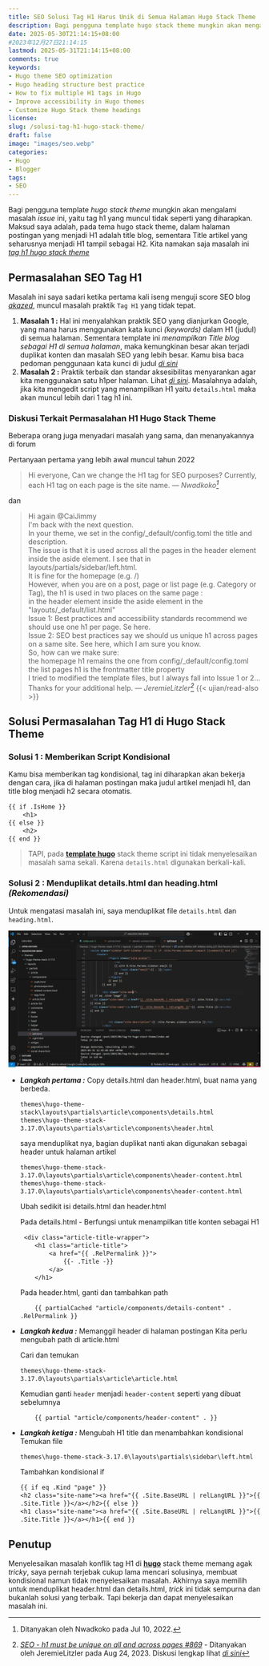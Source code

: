 ```yaml
---
title: SEO Solusi Tag H1 Harus Unik di Semua Halaman Hugo Stack Theme
description: Bagi pengguna template hugo stack theme mungkin akan mengalami masalah issue ini, yaitu tag h1 yang muncul tidak seperti yang diharapkan. Maksud saya adalah, pada tema hugo stack theme, dalam halaman postingan yang menjadi H1 adalah title blog, sementara Title artikel yang seharusnya menjadi H1 tampil sebagai H2.
date: 2025-05-30T21:14:15+08:00 
#2023年12月27日21:14:15
lastmod: 2025-05-31T21:14:15+08:00 
comments: true
keywords: 
- Hugo theme SEO optimization
- Hugo heading structure best practice
- How to fix multiple H1 tags in Hugo
- Improve accessibility in Hugo themes
- Customize Hugo Stack theme headings
license: 
slug: /solusi-tag-h1-hugo-stack-theme/
draft: false
image: "images/seo.webp"
categories:
- Hugo
- Blogger
tags:
- SEO
---
```


Bagi pengguna template *hugo stack theme* mungkin akan mengalami masalah *issue* ini, yaitu tag h1 yang muncul tidak seperti yang diharapkan. Maksud saya adalah, pada tema hugo stack theme, dalam halaman postingan yang menjadi H1 adalah title blog, sementara Title artikel yang seharusnya menjadi H1 tampil sebagai H2. Kita namakan saja masalah ini *[tag h1 hugo stack theme](/solusi-tag-h1-hugo-stack-theme/)*

## Permasalahan SEO Tag H1
Masalah ini saya sadari ketika pertama kali iseng menguji score SEO blog *[akazed](/)*, muncul masalah praktik `Tag H1` yang tidak tepat.
1. **Masalah 1 :** Hal ini menyalahkan praktik SEO yang dianjurkan Google, yang mana harus menggunakan kata kunci *(keywords)* dalam H1 (judul) di semua halaman. Sementara template ini *menampilkan Title blog sebagai H1 di semua halaman*, maka kemungkinan besar akan terjadi duplikat konten dan masalah SEO yang lebih besar. Kamu bisa baca pedoman penggunaan kata kunci di judul *[di sini](https://developers.google.com/search/docs/crawling-indexing/consolidate-duplicate-urls?hl=en&visit_id=638284882507299608-1675376168&rd=1)*
2. **Masalah 2 :**  Praktik terbaik dan standar aksesibilitas menyarankan agar kita menggunakan satu h1per halaman. Lihat *[di sini](https://developer.mozilla.org/en-US/docs/Web/HTML/Element/Heading_Elements)*. Masalahnya adalah, jika kita mengedit script yang menampilkan H1 yaitu `details.html` maka akan muncul lebih dari 1 tag h1 ini. 

### Diskusi Terkait Permasalahan H1 Hugo Stack Theme
Beberapa orang juga menyadari masalah yang sama, dan menanyakannya di forum

Pertanyaan pertama yang lebih awal muncul tahun 2022

> Hi everyone,
Can we change the H1 tag for SEO purposes? Currently, each H1 tag on each page is the site name.
— <cite>Nwadkoko[^1]</cite>

[^1]:Ditanyakan oleh Nwadkoko pada Jul 10, 2022.

dan 

> Hi again @CaiJimmy<br/>
I'm back with the next question.<br/>
In your theme, we set in the config/_default/config.toml the title and description.<br/>
The issue is that it is used across all the pages in the header element inside the aside element. I see that in layouts/partials/sidebar/left.html.<br/>
It is fine for the homepage (e.g. /)<br/>
However, when you are on a post, page or list page (e.g. Category or Tag), the h1 is used in two places on the same page :<br/>
in the header element inside the aside element
in the "layouts/_default/list.html"<br/>
Issue 1: Best practices and accessibility standards recommend we should use one h1 per page. Se here.<br/>
Issue 2: SEO best practices say we should us unique h1 across pages on a same site. See here, which I am sure you know.<br/>
So, how can we make sure:<br/>
the homepage h1 remains the one from config/_default/config.toml
the list pages h1 is the frontmatter title property<br/>
I tried to modified the template files, but I always fall into Issue 1 or 2...<br/>
Thanks for your additional help. 
— <cite>JeremieLitzler[^2]</cite>
{{< ujian/read-also >}}

[^2]: *[SEO - h1 must be unique on all and across pages #869](/solusi-tag-h1-hugo-stack-theme/)* - Ditanyakan oleh JeremieLitzler pada Aug 24, 2023. Diskusi lengkap lihat *[di sini](https://github.com/CaiJimmy/hugo-theme-stack/discussions/869)*


## Solusi Permasalahan Tag H1 di Hugo Stack Theme

### Solusi 1 : Memberikan Script Kondisional 
Kamu bisa memberikan tag kondisional, tag ini diharapkan akan bekerja dengan cara, jika di halaman postingan maka judul artikel menjadi h1, dan title blog menjadi h2 secara otomatis. 
```
{{ if .IsHome }}
    <h1>
{{ else }}
    <h2>
{{ end }}
```

>TAPI, pada **[template hugo](/categories/template/)** stack theme script ini tidak menyelesaikan masalah sama sekali. Karena `details.html` digunakan berkali-kali. 

### Solusi 2 : Menduplikat details.html dan heading.html *(Rekomendasi)*
Untuk mengatasi masalah ini, saya menduplikat file `details.html` dan `heading.html`. 

![solved tag h1 hugo stack theme](images/vscode.webp)
* ***Langkah pertama :*** Copy details.html dan header.html, buat nama yang berbeda.
    ```
    themes\hugo-theme-stack\layouts\partials\article\components\details.html
    themes\hugo-theme-stack-3.17.0\layouts\partials\article\components\header.html
    ```
    saya menduplikat nya, bagian duplikat nanti akan digunakan sebagai header untuk halaman artikel
    ```
    themes\hugo-theme-stack-3.17.0\layouts\partials\article\components\header-content.html
    themes\hugo-theme-stack-3.17.0\layouts\partials\article\components\header-content.html
    ```

    Ubah sedikit isi details.html dan header.html

    Pada details.html - Berfungsi untuk menampilkan title konten sebagai H1
    ```
     <div class="article-title-wrapper">
        <h1 class="article-title">
            <a href="{{ .RelPermalink }}">
                {{- .Title -}}
            </a>
        </h1>
    ```
    Pada header.html, ganti dan tambahkan path
    ```
        {{ partialCached "article/components/details-content" . .RelPermalink }}
    ```

* ***Langkah kedua :*** Memanggil header di halaman postingan
    Kita perlu mengubah path di article.html

    Cari dan temukan
    ```
    themes\hugo-theme-stack-3.17.0\layouts\partials\article\article.html
    ```
    Kemudian ganti `header` menjadi `header-content` seperti yang dibuat sebelumnya
    ```
        {{ partial "article/components/header-content" . }}
    ```

* ***Langkah ketiga :*** Mengubah H1 title dan menambahkan kondisional
    Temukan file
    ```
    themes\hugo-theme-stack-3.17.0\layouts\partials\sidebar\left.html
    ```
    Tambahkan kondisional if
    ```
    {{ if eq .Kind "page" }}
  <h2 class="site-name"><a href="{{ .Site.BaseURL | relLangURL }}">{{ .Site.Title }}</a></h2>{{ else }}
  <h1 class="site-name"><a href="{{ .Site.BaseURL | relLangURL }}">{{ .Site.Title }}</a></h1>{{ end }}

    ```

## Penutup
Menyelesaikan masalah konflik tag H1 di **[hugo](/categories/hugo/)** stack theme memang agak *tricky*, saya pernah terjebak cukup lama mencari solusinya, membuat kondisional namun tidak menyelesaikan masalah. Akhirnya saya memilih untuk menduplikat header.html dan details.html, *trick* ini tidak sempurna dan bukanlah solusi yang terbaik. Tapi bekerja dan dapat menyelesaikan masalah ini.